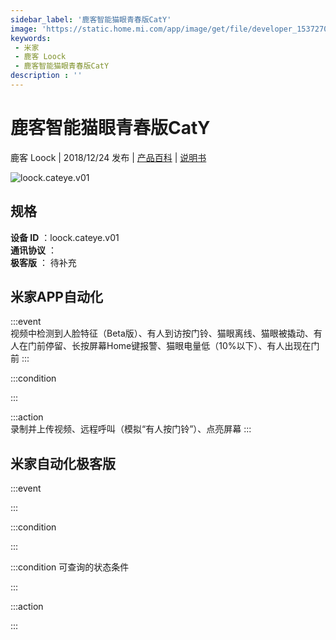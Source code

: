 ```yaml
---
sidebar_label: '鹿客智能猫眼青春版CatY'
image: 'https://static.home.mi.com/app/image/get/file/developer_1537270095i9l27gtn.png'
keywords: 
 - 米家
 - 鹿客 Loock
 - 鹿客智能猫眼青春版CatY
description : ''
---
```

# 鹿客智能猫眼青春版CatY

鹿客 Loock | 2018/12/24 发布 | [产品百科](https://home.mi.com/webapp/content/baike/product/index.html?model=loock.cateye.v01/) | [说明书](https://home.mi.com/views/introduction.html?model=loock.cateye.v01&region=cn)

![loock.cateye.v01](https://static.home.mi.com/app/image/get/file/developer_1537270095i9l27gtn.png)

## 规格  
> 
**设备 ID** ：loock.cateye.v01  
**通讯协议** ：  
**极客版**  ： 待补充 


## 米家APP自动化  

:::event  
视频中检测到人脸特征（Beta版）、有人到访按门铃、猫眼离线、猫眼被撬动、有人在门前停留、长按屏幕Home键报警、猫眼电量低（10%以下）、有人出现在门前
:::

:::condition  

:::

:::action   
录制并上传视频、远程呼叫（模拟“有人按门铃”）、点亮屏幕
:::

## 米家自动化极客版  

:::event  

:::

:::condition  

:::

:::condition 可查询的状态条件  

:::

:::action  

:::

        

